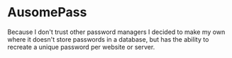 # AusomePass

Because I don't trust other password managers I decided to make my own where it doesn't store passwords in a database, but has the ability to recreate a unique password per website or server.
